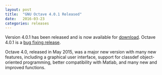 ```yaml
---
layout: post
title:  "GNU Octave 4.0.1 Released"
date:   2016-03-23
categories: releases
---
```


Version 4.0.1 has been released and is now available for [download][].
Octave 4.0.1 is a [bug fixing release][].

Octave 4.0, released in May 2015,
was a major new version with many new features,
including a graphical user interface,
support for classdef object-oriented programming,
better compatibility with Matlab,
and many new and improved functions.

[download]: http://www.octave.org/download.html
[bug fixing release]: http://www.octave.org/fixes-4-0-1.html
